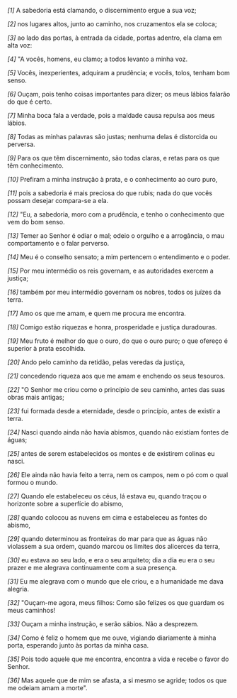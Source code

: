 *[1]* A sabedoria está clamando, o discernimento ergue a sua voz;

*[2]* nos lugares altos, junto ao caminho, nos cruzamentos ela se coloca;

*[3]* ao lado das portas, à entrada da cidade, portas adentro, ela clama em alta voz:

*[4]* "A vocês, homens, eu clamo; a todos levanto a minha voz.

*[5]* Vocês, inexperientes, adquiram a prudência; e vocês, tolos, tenham bom senso.

*[6]* Ouçam, pois tenho coisas importantes para dizer; os meus lábios falarão do que é certo.

*[7]* Minha boca fala a verdade, pois a maldade causa repulsa aos meus lábios.

*[8]* Todas as minhas palavras são justas; nenhuma delas é distorcida ou perversa.

*[9]* Para os que têm discernimento, são todas claras, e retas para os que têm conhecimento.

*[10]* Prefiram a minha instrução à prata, e o conhecimento ao ouro puro,

*[11]* pois a sabedoria é mais preciosa do que rubis; nada do que vocês possam desejar compara-se a ela.

*[12]* "Eu, a sabedoria, moro com a prudência, e tenho o conhecimento que vem do bom senso.

*[13]* Temer ao Senhor é odiar o mal; odeio o orgulho e a arrogância, o mau comportamento e o falar perverso.

*[14]* Meu é o conselho sensato; a mim pertencem o entendimento e o poder.

*[15]* Por meu intermédio os reis governam, e as autoridades exercem a justiça;

*[16]* também por meu intermédio governam os nobres, todos os juízes da terra.

*[17]* Amo os que me amam, e quem me procura me encontra.

*[18]* Comigo estão riquezas e honra, prosperidade e justiça duradouras.

*[19]* Meu fruto é melhor do que o ouro, do que o ouro puro; o que ofereço é superior à prata escolhida.

*[20]* Ando pelo caminho da retidão, pelas veredas da justiça,

*[21]* concedendo riqueza aos que me amam e enchendo os seus tesouros.

*[22]* "O Senhor me criou como o princípio de seu caminho, antes das suas obras mais antigas;

*[23]* fui formada desde a eternidade, desde o princípio, antes de existir a terra.

*[24]* Nasci quando ainda não havia abismos, quando não existiam fontes de águas;

*[25]* antes de serem estabelecidos os montes e de existirem colinas eu nasci.

*[26]* Ele ainda não havia feito a terra, nem os campos, nem o pó com o qual formou o mundo.

*[27]* Quando ele estabeleceu os céus, lá estava eu, quando traçou o horizonte sobre a superfície do abismo,

*[28]* quando colocou as nuvens em cima e estabeleceu as fontes do abismo,

*[29]* quando determinou as fronteiras do mar para que as águas não violassem a sua ordem, quando marcou os limites dos alicerces da terra,

*[30]* eu estava ao seu lado, e era o seu arquiteto; dia a dia eu era o seu prazer e me alegrava continuamente com a sua presença.

*[31]* Eu me alegrava com o mundo que ele criou, e a humanidade me dava alegria.

*[32]* "Ouçam-me agora, meus filhos: Como são felizes os que guardam os meus caminhos!

*[33]* Ouçam a minha instrução, e serão sábios. Não a desprezem.

*[34]* Como é feliz o homem que me ouve, vigiando diariamente à minha porta, esperando junto às portas da minha casa.

*[35]* Pois todo aquele que me encontra, encontra a vida e recebe o favor do Senhor.

*[36]* Mas aquele que de mim se afasta, a si mesmo se agride; todos os que me odeiam amam a morte".

